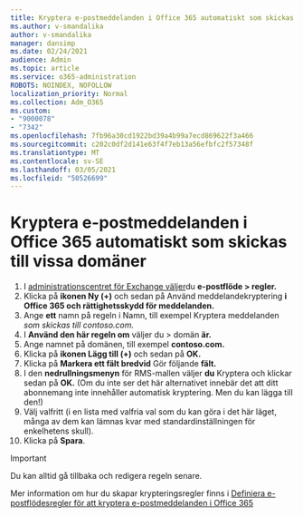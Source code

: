 ```yaml
---
title: Kryptera e-postmeddelanden i Office 365 automatiskt som skickas till vissa domäner
ms.author: v-smandalika
author: v-smandalika
manager: dansimp
ms.date: 02/24/2021
audience: Admin
ms.topic: article
ms.service: o365-administration
ROBOTS: NOINDEX, NOFOLLOW
localization_priority: Normal
ms.collection: Adm_O365
ms.custom:
- "9000078"
- "7342"
ms.openlocfilehash: 7fb96a30cd1922bd39a4b99a7ecd869622f3a466
ms.sourcegitcommit: c202c0df2d141e63f4f7eb13a56efbfc2f57348f
ms.translationtype: MT
ms.contentlocale: sv-SE
ms.lasthandoff: 03/05/2021
ms.locfileid: "50526699"
---
```

# <a name="automatically-encrypt-office-365-email-messages-sent-to-certain-domains"></a>Kryptera e-postmeddelanden i Office 365 automatiskt som skickas till vissa domäner

1. I [administrationscentret för Exchange väljer](https://outlook.office365.com/ecp/)du **e-postflöde > regler.** 
2. Klicka på **ikonen Ny (+)** och sedan på Använd meddelandekryptering **i Office 365 och rättighetsskydd för meddelanden.**
3. Ange **ett** namn på regeln i Namn, till exempel Kryptera meddelanden *som skickas till contoso.com.*
4. I **Använd den här regeln om** väljer du > domän **är.** 
5. Ange namnet på domänen, till exempel **contoso.com.**
6. Klicka på **ikonen Lägg till (+)** och sedan på **OK.**
7. Klicka på **Markera ett fält bredvid** Gör följande **fält.** 
8. I den **nedrullningsmenyn** för RMS-mallen väljer **du** Kryptera och klickar sedan på **OK.** (Om du inte ser det här alternativet innebär det att ditt abonnemang inte innehåller automatisk kryptering. Men du kan lägga till den!)
9. Välj valfritt (i en lista med valfria val som du kan göra i det här läget, många av dem kan lämnas kvar med standardinställningen för enkelhetens skull).
10. Klicka på **Spara**.

> [!IMPORTANT]
> Du kan alltid gå tillbaka och redigera regeln senare.

Mer information om hur du skapar krypteringsregler finns i [Definiera e-postflödesregler för att kryptera e-postmeddelanden i Office 365](https://docs.microsoft.com/microsoft-365/compliance/define-mail-flow-rules-to-encrypt-email)